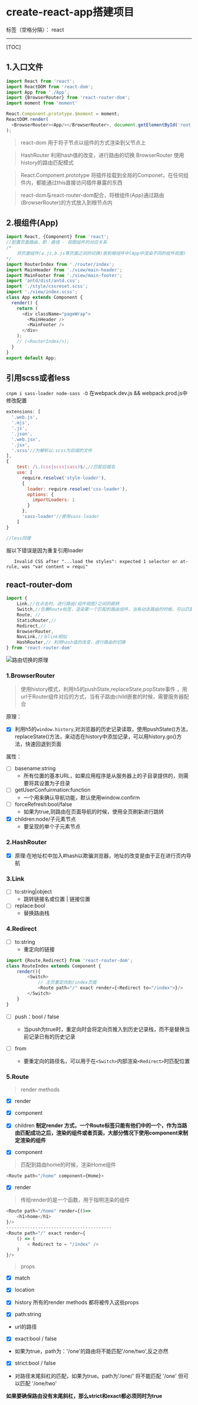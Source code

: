 ﻿# create-react-app搭建项目

标签（空格分隔）： react

---
[TOC]
## 1.入口文件
```javascript
import React from 'react';
import ReactDOM from 'react-dom';
import App from './App';
import {BrowserRouter} from 'react-router-dom';
import moment from 'moment'

React.Component.prototype.$moment = moment;
ReactDOM.render(
  <BrowserRouter><App/></BrowserRouter>, document.getElementById('root')
);
```
>react-dom 用于将子节点以组件的方式渲染到父节点上

>HashRouter 利用hash值的改变，进行路由的切换
 BrowserRouter 使用history的路由匹配模式

>React.Component.prototype 将插件挂载到全局的Componet，在任何组件内，都能通过this直接访问插件暴露的东西

>react-dom与react-router-dom配合，将根组件(App)通过路由(BrowserRouter)的方式放入到根节点内


## 2.根组件(App)
```javascript
import React, {Component} from 'react';
//配置页面路由，即：路径 - 视图组件的对应关系
/*
    将页面组件(a.js,b.js等页面之间的切换)放到根组件中(App中渲染不同的组件视图)
*/
import RouterIndex from './router/index';
import MainHeader from './view/main-header';
import MainFooter from './view/main-footer';
import 'antd/dist/antd.css';
import './style/cssreset.scss';
import './view/index.scss';
class App extends Component {
  render() {
    return (
      <div className="pageWrap">
        <MainHeader />
        <MainFooter />
      </div>
    );
    // (<RouterIndex/>);
  }
}
export default App;
```

## 引用scss或者less
`cnpm i sass-loader node-sass -D`
在webpack.dev.js && webpack.prod.js中修改配置
```javascript
extensions: [
  '.web.js',
  '.mjs',
  '.js',
  '.json',
  '.web.jsx',
  '.jsx',
  '.scss'//为解析以.scss为后缀的文件
],
{
    test: /\.(css|scss|sass)$/,//匹配后缀名
    use: [
      require.resolve('style-loader'), 
      {
        loader: require.resolve('css-loader'),
        options: {
          importLoaders: 1
        }
      }, 
      'sass-loader'//使用sass-loader
    ]
}

//less同理
```
报以下错误是因为重复引用loader
```
   Invalid CSS after "...load the styles": expected 1 selector or at-rule, was "var content = requi"
```

## react-router-dom
```javascript
import {
    Link,//在点击时，进行路由(组件视图)之间的跳转
    Switch,//包裹Route标签，渲染第一个匹配的路由组件，当有动态路由的时候，可以匹配第一个匹配到的路由
    Route, //
    StaticRouter,//
    Redirect,//
    BrowserRouter,
    NavLink,//与link相似
    HashRouter,// 利用hash值的改变，进行路由的切换
} from 'react-router-dom'
```
![路由切换的原理][1]

### 1.BrowserRouter
>使用history模式，利用h5的pushState,replaceState,popState事件 ，用url于Router组件对应的方式，当有子路由child嵌套的时候，需要服务器配合

原理：

- [x] 利用h5的`window.history`,对浏览器的历史记录读取，使用pushState()方法，replaceState()方法，来动态在history中添加记录，可以用history.go()方法，快速回退到页面

属性：

- [ ] basename:string
    - 所有位置的基本URL，如果应用程序是从服务器上的子目录提供的，则需要将其设置为子目录
- [ ] getUserConfuirmation:function
    - 一个用来确认导航功能，默认使用window.confirm
- [ ] forceRefresh:bool/false
    - 如果为true,则路由在页面导航的时候，使用全页刷新进行跳转
- [x] children:node/子元素节点
    - 要呈现的单个子元素节点

### 2.HashRouter
- [x] 原理:在地址栏中加入#hash以欺骗浏览器，地址的改变是由于正在进行页内导航

### 3.Link
- [ ] to:string|object
    - 跳转链接名或位置 | 链接位置
- [ ] replace:bool
    - 替换路由栈

### 4.Redirect
- [ ] to:string
    - 重定向的链接
```javascript
import {Route,Redirect} from 'react-router-dom';
class RouteIndex extends Component {
    render(){
        <Switch>
            // 主页重定向到/index页面
            <Route path="/" exact render={<Redirect to="/index">}/>
        </Switch>
    }
}
```
- [ ] push：bool / false
     - 当push为true时，重定向时会将定向页推入到历史记录栈，而不是替换当前记录已有的历史记录

- [ ] from 
    - 要重定向的路径名，可以用于在`<Switch>`内部渲染`<Redirect>`时匹配位置

### 5.Route
>render methods

- [x] render
- [x] component
- [x] children
**制定render 方式，一个Route标签只能有他们中的一个，作为当路由匹配成功之后，渲染的组件或者页面，大部分情况下使用component来制定渲染的组件**

- [x] component
> 匹配到路由home的时候，渲染Home组件
```javascript
<Route path="/home" component={Home}>
```

- [x] render
> 传给render的是一个函数，用于指明渲染的组件
```javascript
<Route path="/home" render={()=>
    <h1>home</h1>
}/>
----------------------------------------
<Route path="/" exact render={
    () => (
        < Redirect to = "/index" />
    )
}/>
```

>props
- [x] match
- [x] location
- [x] history
所有的render methods 都将被传入这些props

- [x] path:string 
 - url的路径

- [x] exact:bool / false
 - 如果为true，path为：'/one'的路由将不能匹配'/one/two',反之亦然

- [x] strict:bool / false
 - 对路径末尾斜杠的匹配，如果为true。path为'/one/' 将不能匹配 '/one' 但可以匹配 '/one/two'

**如果要确保路由没有末尾斜杠，那么strict和exact都必须同时为true**


  [1]: http://osjykr1v3.bkt.clouddn.com/FuiGIO3bpI5wx5QV09CmEggxNBL4